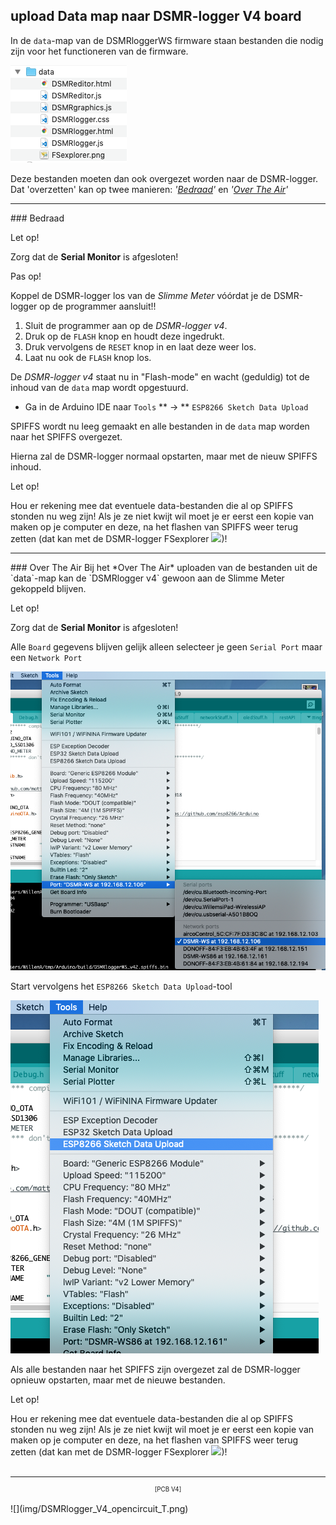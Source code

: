 ## upload Data map naar DSMR-logger V4 board

In de `data`-map van de DSMRloggerWS firmware staan bestanden die
nodig zijn voor het functioneren van de firmware.

![data](img/DSMR_data_map.png)

Deze bestanden moeten dan ook overgezet worden naar de DSMR-logger. 
Dat 'overzetten' kan op twee manieren: *'[Bedraad](#bedraad)'* en *'[Over The Air](#over-the-air)'*

<hr>
### Bedraad
<div class="admonition note">
<p class="admonition-title">Let op!</p>
Zorg dat de <b>Serial Monitor</b> is afgesloten!
</div>

<div class="admonition note">
<p class="admonition-title">Pas op!</p>
Koppel de DSMR-logger los van de <i>Slimme Meter</i> vóórdat je de DSMR-logger
op de programmer aansluit!!
</div>


1.  Sluit de programmer aan op de *DSMR-logger v4*. 
2.  Druk op de `FLASH` knop en houdt deze ingedrukt. 
3.  Druk vervolgens de `RESET` knop in en laat deze weer los. 
4.  Laat nu ook de `FLASH` knop los.

De *DSMR-logger v4* staat nu in "Flash-mode" en wacht (geduldig) 
tot de inhoud van de `data` map wordt opgestuurd.

- Ga in de Arduino IDE naar `Tools` ** -> ** `ESP8266 Sketch Data Upload`

SPIFFS wordt nu leeg gemaakt en alle bestanden in de `data` map worden naar 
het SPIFFS overgezet.

Hierna zal de DSMR-logger normaal opstarten, maar met de nieuw 
SPIFFS inhoud.

<div class="admonition note">
<p class="admonition-title">Let op!</p>
Hou er rekening mee dat eventuele data-bestanden die al op SPIFFS stonden nu 
weg zijn! Als je ze niet kwijt wil moet je er eerst een kopie van maken op je
computer en deze, na het flashen van SPIFFS weer terug zetten (dat kan
met de DSMR-logger FSexplorer <img src="../img/FSexplorer.png">)!
</div>

<hr>
### Over The Air
Bij het *Over The Air* uploaden van de bestanden uit de `data`-map kan de
`DSMRlogger v4` gewoon aan de Slimme Meter gekoppeld blijven.
<div class="admonition note">
<p class="admonition-title">Let op!</p>
Zorg dat de <b>Serial Monitor</b> is afgesloten!
</div>

Alle `Board` gegevens blijven gelijk alleen selecteer je geen `Serial Port`
maar een `Network Port`

![Screenshot](img/IDE_Network_Port.png)

Start vervolgens het `ESP8266 Sketch Data Upload`-tool

![](img/ESP8266SketchUploadTool.png)

Als alle bestanden naar het SPIFFS zijn overgezet zal de DSMR-logger opnieuw 
opstarten, maar met de nieuwe bestanden.

<div class="admonition note">
<p class="admonition-title">Let op!</p>
Hou er rekening mee dat eventuele data-bestanden die al op SPIFFS stonden nu  
weg zijn! Als je ze niet kwijt wil moet je er eerst een kopie van maken op je
computer en deze, na het flashen van SPIFFS weer terug zetten (dat kan 
met de DSMR-logger FSexplorer <img src="../img/FSexplorer.png">)!
</div>



<br>

---
<center  style="font-size: 70%">[PCB V4]</center><br>
![](img/DSMRlogger_V4_opencircuit_T.png)
